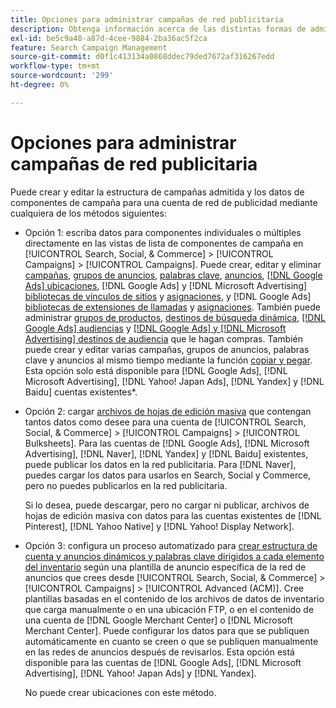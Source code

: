 ```yaml
---
title: Opciones para administrar campañas de red publicitaria
description: Obtenga información acerca de las distintas formas de administrar los datos para sus campañas de red de anuncios.
exl-id: be5c9a48-a87d-4cee-9884-2ba36ac5f2ca
feature: Search Campaign Management
source-git-commit: d0f1c413134a0868ddec79ded7672af316267edd
workflow-type: tm+mt
source-wordcount: '299'
ht-degree: 0%

---
```


# Opciones para administrar campañas de red publicitaria

Puede crear y editar la estructura de campañas admitida y los datos de componentes de campaña
para una cuenta de red de publicidad mediante cualquiera de los métodos siguientes:

* Opción 1: escriba datos para componentes individuales o múltiples directamente en las vistas de lista de componentes de campaña en [!UICONTROL Search, Social, & Commerce] > [!UICONTROL Campaigns] > [!UICONTROL Campaigns]. Puede crear, editar y eliminar [campañas](/help/search-social-commerce/campaign-management/campaigns/campaign-manage.md), [grupos de anuncios](/help/search-social-commerce/campaign-management/campaigns/ad-group-manage.md), [palabras clave](/help/search-social-commerce/campaign-management/campaigns/keyword-manage.md), [anuncios](/help/search-social-commerce/campaign-management/campaigns/ad-manage.md), [[!DNL Google Ads] ubicaciones](/help/search-social-commerce/campaign-management/campaigns/placement-manage.md), [!DNL Google Ads] y [!DNL Microsoft Advertising] [bibliotecas de vínculos de sitios](/help/search-social-commerce/campaign-management/campaigns/sitelink-extension-manage.md) y [asignaciones](/help/search-social-commerce/campaign-management/campaigns/sitelink-extension-associate.md), y [!DNL Google Ads] [bibliotecas de extensiones de llamadas](/help/search-social-commerce/campaign-management/campaigns/callout-extension-manage.md) y [asignaciones](/help/search-social-commerce/campaign-management/campaigns/callout-extension-associate.md). También puede administrar [grupos de productos](/help/search-social-commerce/campaign-management/campaigns/product-group-manage.md), [destinos de búsqueda dinámica](/help/search-social-commerce/campaign-management/campaigns/dynamic-search-target-manage.md), [[!DNL Google Ads] audiencias](/help/search-social-commerce/campaign-management/campaigns/audience-about.md) y [[!DNL Google Ads] y [!DNL Microsoft Advertising] destinos de audiencia](/help/search-social-commerce/campaign-management/campaigns/audience-targets-manage.md) que le hagan compras. También puede crear y editar varias campañas, grupos de anuncios, palabras clave y anuncios al mismo tiempo mediante la función [copiar y pegar](/help/search-social-commerce/campaign-management/campaigns/copy-paste.md). Esta opción solo está disponible para [!DNL Google Ads], [!DNL Microsoft Advertising], [!DNL Yahoo! Japan Ads], [!DNL Yandex] y [!DNL Baidu] cuentas existentes*.

* Opción 2: cargar [archivos de hojas de edición masiva](/help/search-social-commerce/campaign-management/bulksheets/bulksheet-about.md) que contengan tantos datos como desee para una cuenta de [!UICONTROL Search, Social, & Commerce] > [!UICONTROL Campaigns] > [!UICONTROL Bulksheets]. Para las cuentas de [!DNL Google Ads], [!DNL Microsoft Advertising], [!DNL Naver], [!DNL Yandex] y [!DNL Baidu] existentes, puede publicar los datos en la red publicitaria. Para [!DNL Naver], puedes cargar los datos para usarlos en Search, Social y Commerce, pero no puedes publicarlos en la red publicitaria.

  Si lo desea, puede descargar, pero no cargar ni publicar, archivos de hojas de edición masiva con datos para las cuentas existentes de [!DNL Pinterest], [!DNL Yahoo Native] y [!DNL Yahoo! Display Network].

* Opción 3: configura un proceso automatizado para [crear estructura de cuenta y anuncios dinámicos y palabras clave dirigidos a cada elemento del inventario](/help/search-social-commerce/campaign-management/inventory-feeds/inventory-feeds-about.md) según una plantilla de anuncio específica de la red de anuncios que crees desde [!UICONTROL Search, Social, & Commerce] > [!UICONTROL Campaigns] > [!UICONTROL  Advanced (ACM)]. Cree plantillas basadas en el contenido de los archivos de datos de inventario que carga manualmente o en una ubicación FTP, o en el contenido de una cuenta de [!DNL Google Merchant Center] o [!DNL Microsoft Merchant Center]. Puede configurar los datos para que se publiquen automáticamente en cuanto se creen o que se publiquen manualmente en las redes de anuncios después de revisarlos. Esta opción está disponible para las cuentas de [!DNL Google Ads], [!DNL Microsoft Advertising], [!DNL Yahoo! Japan Ads] y [!DNL Yandex].

  No puede crear ubicaciones con este método.
